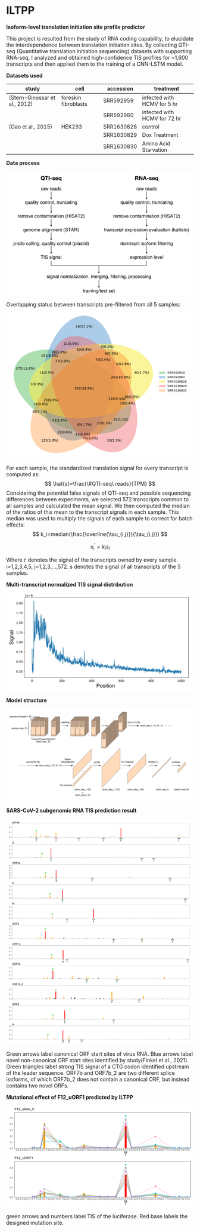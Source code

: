 # ILTPP

**Isoform-level translation initiation site profile predictor**

This project is resulted from the study of RNA coding capability, to elucidate the interdependence between translation initiation sites.  By collecting QTI-seq (Quantitative translation initiation sequencing) datasets with supporting RNA-seq, I analyzed and obtained high-confidence TIS profiles for ~1,600 transcripts and then applied them to the training of a CNN-LSTM model. 

**Datasets used**

| **study**                     | **cell**              | **accession** | **treatment**                 |
| ----------------------------- | --------------------- | ------------- | ----------------------------- |
| (Stern-Ginossar et al., 2012) | foreskin  fibroblasts | SRR592959     | infected  with HCMV for 5 hr  |
|                               |                       | SRR592960     | infected  with HCMV for 72 hr |
| (Gao et al., 2015)            | HEK293                | SRR1630828    | control                       |
|                               |                       | SRR1630829    | Dox  Treatment                |
|                               |                       | SRR1630830    | Amino  Acid Starvation        |

**Data process**

![image-20241211144940018](ILTPP.assets/image-20241211144940018.png)

Overlapping status between transcripts pre-filtered from all 5 samples:

![image-20241211145045154](ILTPP.assets/image-20241211145045154.png)

For each sample, the standardized translation signal for every transcript is computed as:
$$
\hat{s}=\frac{\#QTI-seq\ reads}{TPM}
$$
Considering the potential false signals of QTI-seq and possible sequencing differences between experiments, we selected 572 transcripts common to all samples and calculated the mean signal. We then computed the median of the ratios of this mean to the transcript signals in each sample. This median was used to multiply the signals of each sample to correct for batch effects:
$$
k_i=median(\frac{\overline{\tau_{i,j}}}{\tau_{i,j}})
$$

$$
s_i^\prime=k_is_i
$$

Where 𝜏 denotes the signal of the transcripts owned by every sample. i=1,2,3,4,5, j=1,2,3,...,572. s denotes the signal of all transcripts of the 5 samples.



**Multi-transcript normalized TIS signal distribution**

![image-20241211150404985](ILTPP.assets/image-20241211150404985.png)

**Model structure**

![image-20241211150530493](ILTPP.assets/image-20241211150530493.png)

**SARS-CoV-2 subgenomic RNA TIS prediction result**

![image-20241211150729084](ILTPP.assets/image-20241211150729084.png)

Green arrows label canonical ORF start sites of virus RNA. Blue arrows label novel non-canonical ORF start sites identified by study(Finkel et al., 2021). Green triangles label strong TIS signal of a CTG codon identified upstream of the leader sequence. ORF7b and ORF7b_2 are two different splice isoforms, of which ORF7b_2 does not contain a canonical ORF, but instead contains two novel ORFs.



**Mutational effect of F12_uORF1 predicted by ILTPP**

![image-20241211151022270](ILTPP.assets/image-20241211151022270.png)

green arrows and numbers label TIS of the luciferase. Red base labels the designed mutation site.